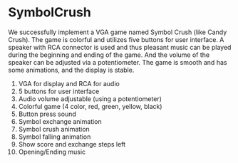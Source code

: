 # SymbolCrush
We successfully implement a VGA game named Symbol Crush (like Candy Crush). The game is colorful and utilizes five buttons for user interface. A speaker with RCA connector is used and thus pleasant music can be played during the beginning and ending of the game. And the volume of the speaker can be adjusted via a potentiometer. The game is smooth and has some animations, and the display is stable. 

1.  VGA for display and RCA for audio
2.  5 buttons for user interface
3.  Audio volume adjustable (using a potentiometer)
4.  Colorful game (4 color, red, green, yellow, black)
5.  Button press sound
6.  Symbol exchange animation
7.  Symbol crush animation
8.  Symbol falling animation
9.  Show score and exchange steps left
10. Opening/Ending music

